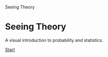 Seeing Theory

# Seeing Theory

A visual introduction to probability and statistics.

 [ Start](http://students.brown.edu/seeing-theory/basic-probability/index.html)